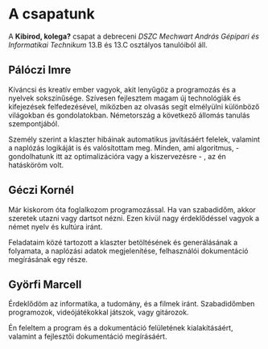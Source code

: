 # A csapatunk

A **Kibirod, kolega?** csapat a debreceni _DSZC Mechwart András Gépipari és Informatikai Technikum_ 13.B és 13.C osztályos tanulóiból áll.

## Pálóczi Imre

Kíváncsi és kreatív ember vagyok, akit lenyűgöz a programozás és a nyelvek sokszínűsége. Szívesen fejlesztem magam új technológiák és kifejezések felfedezésével, miközben az olvasás segít elmélyülni különböző világokban és gondolatokban. Németország a következő állomás tanulás szempontjából.

Személy szerint a klaszter hibáinak automatikus javításáért felelek, valamint a naplózás logikáját is és valósítottam meg. Minden, ami algoritmus, - gondolhatunk itt az optimalizációra vagy a kiszervezésre - , az én hatásköröm volt.

## Géczi Kornél

Már kiskorom óta foglalkozom programozással. Ha van szabadidőm, akkor szeretek utazni vagy dartsot nézni. Ezen kívül nagy érdeklődéssel vagyok a német nyelv és kultúra iránt.

Feladataim közé tartozott a klaszter betöltésének és generálásának a folyamata, a naplózási adatok megjelenítése, felhasználói dokumentáció megírásának egy része.

## Györfi Marcell

Érdeklődöm az informatika, a tudomány, és a filmek iránt. Szabadidőmben programozok, videójátékokkal játszok, vagy gitározok.

Én feleltem a program és a dokumentáció felületének kialakításáért, valamint a fejlesztői dokumentáció megírásáért.

